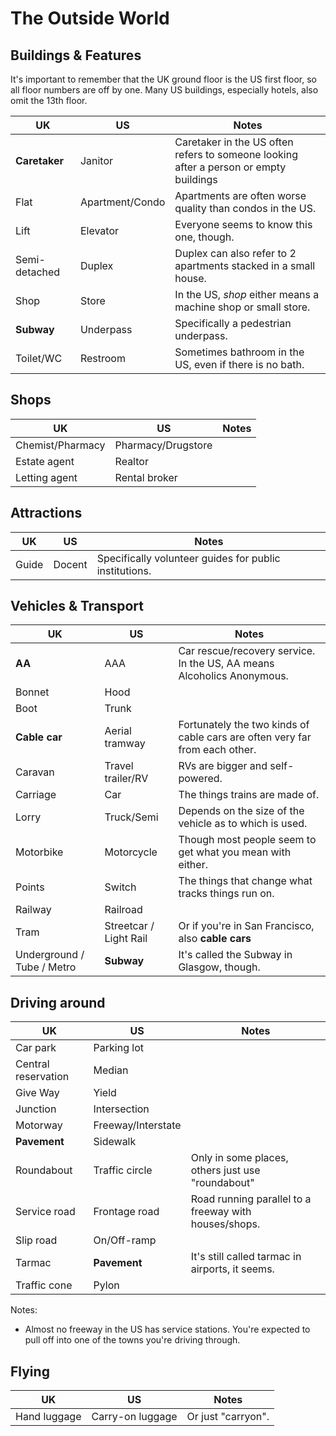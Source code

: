 # The Outside World

## Buildings & Features

It's important to remember that the UK ground floor is the US first floor,
so all floor numbers are off by one. Many US buildings, especially hotels, also
omit the 13th floor.

UK  | US  | Notes
--- | --- | ---
**Caretaker** | Janitor | Caretaker in the US often refers to someone looking after a person or empty buildings
Flat | Apartment/Condo | Apartments are often worse quality than condos in the US.
Lift | Elevator | Everyone seems to know this one, though.
Semi-detached | Duplex | Duplex can also refer to 2 apartments stacked in a small house.
Shop | Store | In the US, *shop* either means a machine shop or small store.
**Subway** | Underpass | Specifically a pedestrian underpass.
Toilet/WC | Restroom | Sometimes bathroom in the US, even if there is no bath.


## Shops

UK  | US  | Notes
--- | --- | ---
Chemist/Pharmacy | Pharmacy/Drugstore |
Estate agent | Realtor |
Letting agent | Rental broker |


## Attractions

UK  | US  | Notes
--- | --- | ---
Guide | Docent | Specifically volunteer guides for public institutions.


## Vehicles & Transport

UK  | US  | Notes
--- | --- | ---
**AA** | AAA | Car rescue/recovery service. In the US, AA means Alcoholics Anonymous.
Bonnet | Hood |
Boot | Trunk |
**Cable car** | Aerial tramway | Fortunately the two kinds of cable cars are often very far from each other.
Caravan | Travel trailer/RV | RVs are bigger and self-powered.
Carriage | Car | The things trains are made of.
Lorry | Truck/Semi | Depends on the size of the vehicle as to which is used.
Motorbike | Motorcycle | Though most people seem to get what you mean with either.
Points | Switch | The things that change what tracks things run on.
Railway | Railroad |
Tram | Streetcar / Light Rail | Or if you're in San Francisco, also **cable cars**
Underground / Tube / Metro | **Subway** | It's called the Subway in Glasgow, though.


## Driving around

UK  | US  | Notes
--- | --- | ---
Car park | Parking lot |
Central reservation | Median |
Give Way | Yield |
Junction | Intersection |
Motorway | Freeway/Interstate |
**Pavement** | Sidewalk |
Roundabout | Traffic circle | Only in some places, others just use "roundabout"
Service road | Frontage road | Road running parallel to a freeway with houses/shops.
Slip road | On/Off-ramp |
Tarmac | **Pavement** | It's still called tarmac in airports, it seems.
Traffic cone | Pylon |

Notes:
* Almost no freeway in the US has service stations. You're expected to pull off
  into one of the towns you're driving through.


## Flying

UK  | US  | Notes
--- | --- | ---
Hand luggage | Carry-on luggage | Or just "carryon".
